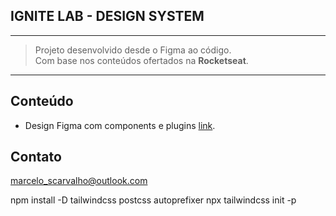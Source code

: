 
## IGNITE LAB - DESIGN SYSTEM 
___

>Projeto desenvolvido desde o Figma ao código. <br>
Com base nos conteúdos ofertados na **Rocketseat**.

___

## Conteúdo

- Design Figma com components e plugins [link](#).

## Contato

<marcelo_scarvalho@outlook.com>

npm install -D tailwindcss postcss autoprefixer
npx tailwindcss init -p